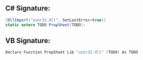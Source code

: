 
## C# Signature:
```cs
[DllImport("user32.dll", SetLastError=true)]
static extern TODO PropSheet(TODO);
```

## VB Signature:
```cs
Declare Function PropSheet Lib "user32.dll" (TODO) As TODO
```
